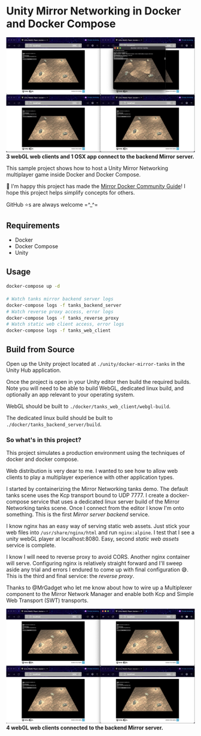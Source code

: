 # Unity Mirror Networking in Docker and Docker Compose
![QR code for production website  environment](./media/3-webGL-web-clients-and-an-osx-app.png)
__3 webGL web clients and 1 OSX app connect to the backend Mirror server.__

This sample project shows how to host a Unity Mirror Networking multiplayer game inside Docker and Docker Compose.

🎉 I'm happy this project has made the [Mirror Docker Community Guide](https://mirror-networking.gitbook.io/docs/community-guides/mirror-docker-guide)! I hope this project helps simplify concepts for others.

GitHub ⭐️s are always welcome =^_^=


## Requirements

- Docker
- Docker Compose
- Unity

## Usage

```bash
docker-compose up -d 

# Watch tanks mirror backend server logs
docker-compose logs -f tanks_backend_server
# Watch reverse proxy access, error logs
docker-compose logs -f tanks_reverse_proxy
# Watch static web client access, error logs
docker-compose logs -f tanks_web_client
```

## Build from Source
Open up the Unity project located at `./unity/docker-mirror-tanks` in the Unity Hub application.

Once the project is open in your Unity editor then build the required builds. Note you will need to be able to build WebGL, dedicated linux build, and optionally an app relevant to your operating system.

WebGL should be built to `./docker/tanks_web_client/webgl-build`.

The dedicated linux build should be built to `./docker/tanks_backend_server/build`.

### So what's in this project?
This project simulates a production environment using the techniques of docker and docker compose.

Web distribution is very dear to me. I wanted to see how to allow web clients to play a multiplayer experience with other application types.

I started by containerizing the Mirror Networking tanks demo. The default tanks scene uses the Kcp transport bound to UDP 7777. I create a docker-compose service that uses a dedicated linux server build of the Mirror Networking tanks scene. Once I connect from the editor I know I'm onto something. This is the first _Mirror server backend_ service.

I know nginx has an easy way of serving static web assets. Just stick your web files into `/usr/share/nginx/html` and run `nginx:alpine`. I test that I see a unity webGL player at localhost:8080. Easy, second _static web assets_ service is complete.

I know I will need to reverse proxy to avoid CORS. Another nginx container will serve. Configuring nginx is relatively straight forward and I'll sweep aside any trial and errors I endured to come up with final configuration 😅. This is the third and final service: the _reverse proxy_.

Thanks to @MrGadget who let me know about how to wire up a Multiplexer component to the Mirror Network Manager and enable both Kcp and Simple Web Transport (SWT) transports.

![4 WebGL web clients](./media/4-webGL-web-clients.png)
__4 webGL web clients connected to the backend Mirror server.__
